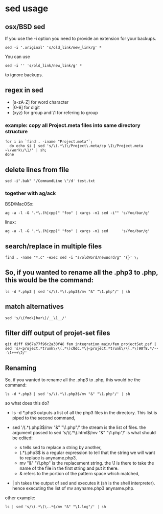 # sed usage

## osx/BSD sed

If you use the -i option you need to provide an extension for your backups.

    sed -i '.original' 's/old_link/new_link/g' *

You can use

    sed -i '' 's/old_link/new_link/g' *

to ignore backups.

## regex in sed

* [a-zA-Z] for word character
* [0-9] for digit
* \(xyz\) for group and \1 for refering to group

### example: copy all Project.meta files into same directory structure

    for i in `find . -iname "Project.meta"`;
      do echo $i | sed 's/\(.*\)\/Project\.meta/cp \1\/Project.meta ~\/work\/\1/' | sh;
    done


## delete lines from file

    sed -i".bak" '/CommandLine \"/d' test.txt

### together with ag/ack

BSD/MacOSx:

    ag -a -l -G ".*\.(h|cpp)" "foo" | xargs -n1 sed -i"" 's/foo/bar/g'

linux:

    ag -a -l -G ".*\.(h|cpp)" "foo" | xargs -n1 sed      's/foo/bar/g'


## search/replace in multiple files

    find . -name "*.c" -exec sed -i "s/oldWord/newWord/g" '{}' \;


## So, if you wanted to rename all the .php3 to .php, this would be the command:

    ls -d *.php3 | sed 's/\(.*\).php3$/mv "&" "\1.php"/' | sh

## match alternatives

    sed 's/\(foo\|bar\)/__\1__/'

## filter diff output of projet-set files

    git diff 6967a77f96c2a30f48 fem_integration_main/fem_projectSet.psf | sed 's/<project.*trunk\/\(.*\)c0dc.*\|<project.*trunk\/\(.*\)90f8.*/---\1+++\2/'

## Renaming

So, if you wanted to rename all the .php3 to .php, this would be the command:

    ls -d *.php3 | sed 's/\(.*\).php3$/mv "&" "\1.php"/' | sh

so what does this do?

- ls -d *.php3 outputs a list of all the php3 files in the directory. This list is piped to the second command,
- sed '/\(.*\).php3$/mv "&" "\1.php"/' the stream is the list of files. the argument passed to sed 's/\(.*\).html$/mv "&" "\1.php"/' is what should be edited:

    * s tells sed to replace a string by another,
    * (.*\).php3$ is a regular expression to tell that the string we will want to replace is anyname.php3,
    * mv "&" "\1.php" is the replacement string. the \1 is there to take the name of the file in the first string and put it there.
    * & refers to the portion of the pattern space which matched,

- | sh takes the output of sed and executes it (sh is the shell interpreter). hence executing the list of mv anyname.php3 anyname.php.

other example:

    ls | sed 's/\(.*\)\..*$/mv "&" "\1.log"/' | sh
